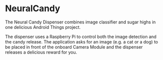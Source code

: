 # NeuralCandy

The Neural Candy Dispenser combines image classifier and sugar highs in one delicious Android Things project.

The dispenser uses a Raspberry Pi to control both the image detection and the candy release. The application asks for an image (e.g. a cat or a dog) to be placed in front of the onboard Camera Module and the dispenser releases a delicious reward for you.
